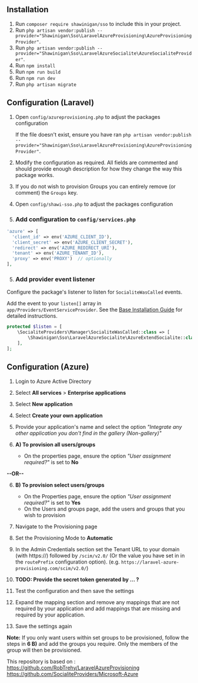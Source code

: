 ## Installation
1. Run `composer require shawinigan/sso` to include this in your project.
2. Run `php artisan vendor:publish --provider="Shawinigan\Sso\LaravelAzureProvisioning\AzureProvisioningProvider"`.
3. Run `php artisan vendor:publish --provider="Shawinigan\Sso\LaravelAzureSocialite\AzureSocialiteProvider"`.
4. Run `npm install`
5. Run `npm run build`
6. Run `npm run dev`
7. Run `php artisan migrate`

## Configuration (Laravel)
1. Open `config/azureprovisioning.php` to adjust the packages configuration

    If the file doesn't exist, ensure you have ran `php artisan vendor:publish --provider="Shawinigan\Sso\LaravelAzureProvisioning\AzureProvisioningProvider"`.

2. Modify the configuration as required. All fields are commented and should provide enough description for how they change the way this package works.

3. If you do not wish to provision Groups you can entirely remove (or comment) the `Groups` key.

4. Open `config/shawi-sso.php` to adjust the packages configuration

4. ### Add configuration to `config/services.php`

```php
'azure' => [    
  'client_id' => env('AZURE_CLIENT_ID'),
  'client_secret' => env('AZURE_CLIENT_SECRET'),
  'redirect' => env('AZURE_REDIRECT_URI'),
  'tenant' => env('AZURE_TENANT_ID'),
  'proxy' => env('PROXY')  // optionally
],
```
5. ### Add provider event listener

Configure the package's listener to listen for `SocialiteWasCalled` events.

Add the event to your `listen[]` array in `app/Providers/EventServiceProvider`. See the [Base Installation Guide](https://socialiteproviders.com/usage/) for detailed instructions.

```php
protected $listen = [
    \SocialiteProviders\Manager\SocialiteWasCalled::class => [
        \Shawinigan\Sso\LaravelAzureSocialite\AzureExtendSocialite::class.'@handle',
    ],
];
```

## Configuration (Azure)
1. Login to Azure Active Directory
2. Select **All services** > **Enterprise applications**
3. Select **New application**
4. Select **Create your own application**
5. Provide your application's name and select the option _"Integrate any other application you don't find in the gallery (Non-gallery)"_

6. **A) To provision all users/groups**
    - On the properties page, ensure the option _"User assignment required?"_ is set to **No**

**--OR--**

6. **B) To provision select users/groups**
    - On the Properties page, ensure the option _"User assignment required?"_ is set to **Yes**
    - On the Users and groups page, add the users and groups that you wish to provision


7. Navigate to the Provisioning page
8. Set the Provisioning Mode to **Automatic**
9. In the Admin Credentials section set the Tenant URL to your domain (with https://) followed by `/scim/v2.0/` (Or the value you have set in in the `routePrefix` configuration option). (e.g. `https://laravel-azure-provisioning.com/scim/v2.0/`)
10. **TODO: Provide the secret token generated by ... ?**
11. Test the configuration and then save the settings
12. Expand the mapping section and remove any mappings that are not required by your application and add mappings that are missing and required by your application.
13. Save the settings again

**Note:** If you only want users within set groups to be provisioned, follow the steps in **6 B)** and add the groups you require. Only the members of the group will then be provisioned.


This repository is based on : 
https://github.com/RobTrehy/LaravelAzureProvisioning
https://github.com/SocialiteProviders/Microsoft-Azure